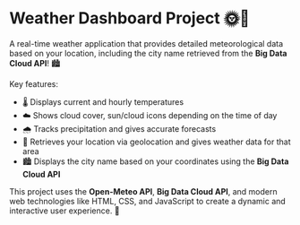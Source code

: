 # Weather Dashboard Project 🌞🌙

A real-time weather application that provides detailed meteorological data based on your location, including the city name retrieved from the **Big Data Cloud API**! 🏙️

Key features:
- 🌡️ Displays current and hourly temperatures
- ☁️ Shows cloud cover, sun/cloud icons depending on the time of day
- 🌧️ Tracks precipitation and gives accurate forecasts
- 📍 Retrieves your location via geolocation and gives weather data for that area
- 🏙️ Displays the city name based on your coordinates using the **Big Data Cloud API**

This project uses the **Open-Meteo API**, **Big Data Cloud API**, and modern web technologies like HTML, CSS, and JavaScript to create a dynamic and interactive user experience. 🚀